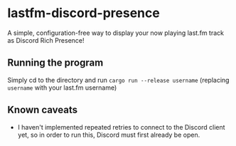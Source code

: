 # lastfm-discord-presence

A simple, configuration-free way to display your now playing last.fm track as Discord Rich Presence!

## Running the program

Simply cd to the directory and run
`cargo run --release username` (replacing `username` with your last.fm username)

## Known caveats

- I haven't implemented repeated retries to connect to the Discord client yet, so in order to run this, Discord must first already be open.
